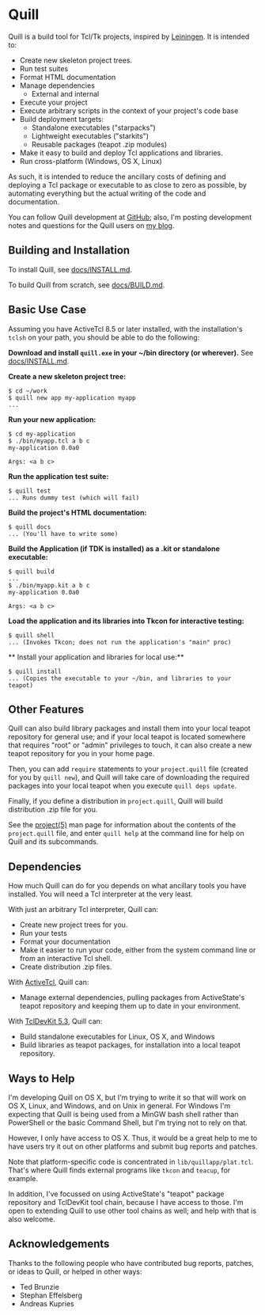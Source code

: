 # Quill

Quill is a build tool for Tcl/Tk projects, inspired by
[Leiningen](http://leiningen.org).  It is intended to:

* Create new skeleton project trees.
* Run test suites
* Format HTML documentation
* Manage dependencies
  * External and internal
* Execute your project
* Execute arbitrary scripts in the context of your project's code base
* Build deployment targets:
  * Standalone executables ("starpacks")
  * Lightweight executables ("starkits")
  * Reusable packages (teapot .zip modules)
* Make it easy to build and deploy Tcl applications and libraries.
* Run cross-platform (Windows, OS X, Linux)

As such, it is intended to reduce the ancillary costs of defining and
deploying a Tcl package or executable to as close to zero as possible, by
automating everything but the actual writing of the code and documentation. 

You can follow Quill development at
[GitHub](https://github.com/wduquette/tcl-quill); also, I'm posting 
development notes and questions for the Quill users on 
[my blog](http://http://www.foothills.wjduquette.com/blog/).

## Building and Installation

To install Quill, see [docs/INSTALL.md](./docs/INSTALL.md).

To build Quill from scratch, see [docs/BUILD.md](./docs/BUILD.md).


## Basic Use Case

Assuming you have ActiveTcl 8.5 or later installed, with the installation's
`tclsh` on your path, you should be able to do the following:

**Download and install `quill.exe` in your ~/bin directory (or wherever).**
See [docs/INSTALL.md](./docs/INSTALL.md).

**Create a new skeleton project tree:**

```
$ cd ~/work
$ quill new app my-application myapp
...
```

**Run your new application:**

```
$ cd my-application
$ ./bin/myapp.tcl a b c
my-application 0.0a0

Args: <a b c>
```

**Run the application test suite:**

```
$ quill test
... Runs dummy test (which will fail)
```

**Build the project's HTML documentation:**

```
$ quill docs
... (You'll have to write some)
```

**Build the Application (if TDK is installed) as a .kit or standalone
executable:**

```
$ quill build
...
$ ./bin/myapp.kit a b c
my-application 0.0a0

Args: <a b c>
```

**Load the application and its libraries into Tkcon for interactive
testing:**

```
$ quill shell
... (Invokes Tkcon; does not run the application's "main" proc)
```

** Install your application and libraries for local use:**

```
$ quill install
... (Copies the executable to your ~/bin, and libraries to your teapot)
```

## Other Features

Quill can also build library packages and install them into your local
teapot repository for general use; and if your local teapot is located
somewhere that requires "root" or "admin" privileges to touch, it can
also create a new teapot repository for you in your home page.

Then, you can add `require` statements to your `project.quill` file
(created for you by `quill new`), and Quill will take care of downloading
the required packages into your local teapot when you execute 
`quill deps update`.

Finally, if you define a distribution in `project.quill`, Quill will build
distribution .zip file for you.

See the [project(5)](./docs/man5/project.manpage) man page for information 
about the contents of the `project.quill` file, and enter `quill help` at the
command line for help on Quill and its subcommands.

## Dependencies

How much Quill can do for you depends on what ancillary tools you have 
installed.  You will need a Tcl interpreter at the very least.

With just an arbitrary Tcl interpreter, Quill can:

* Create new project trees for you.
* Run your tests
* Format your documentation
* Make it easier to run your code, either from the system command line or 
  from an interactive Tcl shell.
* Create distribution .zip files.

With [ActiveTcl](http://www.activestate.com/activetcl), Quill can:

* Manage external dependencies, pulling packages from ActiveState's
  teapot repository and keeping them up to date in your environment.

With [TclDevKit 5.3](http://www.activestate.com/tcl-dev-kit), Quill can:

* Build standalone executables for Linux, OS X, and Windows
* Build libraries as teapot packages, for installation into a local
  teapot repository. 

## Ways to Help

I'm developing Quill on OS X, but I'm trying to write it so that will work 
on OS X, Linux, and Windows, and on Unix in general.  For Windows I'm 
expecting that Quill is being used from a MinGW bash shell rather than 
PowerShell or the basic Command Shell, but I'm trying not to rely on that.

However, I only have access to OS X.  Thus, it would be 
a great help to me to have users try it out on other platforms and submit
bug reports and patches.

Note that platform-specific code is concentrated in `lib/quillapp/plat.tcl`.
That's where Quill finds external programs like `tkcon` and `teacup`, for
example.

In addition, I've focussed on using ActiveState's "teapot" package 
repository and TclDevKit tool chain, because I have access to those.
I'm open to extending Quill to use other tool chains as well; and help
with that is also welcome.

## Acknowledgements

Thanks to the following people who have contributed bug reports, patches,
or ideas to Quill, or helped in other ways:

* Ted Brunzie
* Stephan Effelsberg
* Andreas Kupries

